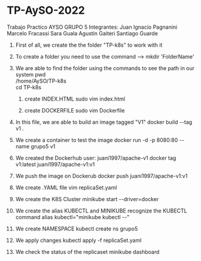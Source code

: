 # TP-AySO-2022

Trabajo Practico AYSO GRUPO 5
Integrantes:
Juan Ignacio Pagnanini
Marcelo Fracassi
Sara Guala
Agustin Gaiteri
Santiago Guarde

1. First of all, we create the the folder "TP-k8s" to work with it

2. To create a folder you need to use the command --> mkdir 'FolderName'

3. We are able to find the folder using the commands to see the path in our system
pwd <br>
/home/AySO/TP-k8s <br>
cd TP-k8s 

	1) create INDEX.HTML
		sudo vim index.html

	2) create DOCKERFILE 
		sudo vim Dockerfile

4. In this file, we are able to build an image tagged "V1"
	docker build --tag v1 .

5. We create a container to test the image
docker run -d -p 8080:80 --name grupo5 v1

6. We created the Dockerhub user: juani1997/apache-v1
docker tag v1:latest juani1997/apache-v1:v1

7. We push the image on Dockerub
docker push juani1997/apache-v1:v1

8. We create .YAML file
vim replicaSet.yaml

9. We create the K8S Cluster
minikube start --driver=docker

10. We create the alias KUBECTL and MINIKUBE recognize the KUBECTL command
alias kubectl="minikube kubectl --"

11. We create NAMESPACE
kubectl create ns grupo5

12. We apply changes
kubectl apply -f replicaSet.yaml

13. We check the status of the replicaset
minikube dashboard


